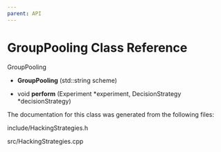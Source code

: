 ```yaml
---
parent: API
---
```


GroupPooling Class Reference
============================

GroupPooling

-   **GroupPooling** (std::string scheme)

-   void **perform** (Experiment \*experiment, DecisionStrategy
    \*decisionStrategy)

The documentation for this class was generated from the following files:

include/HackingStrategies.h

src/HackingStrategies.cpp
